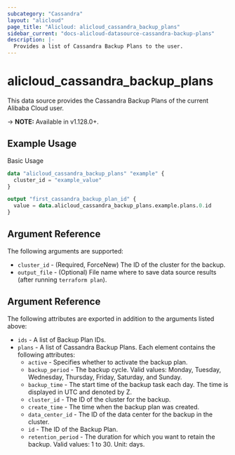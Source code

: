 ```yaml
---
subcategory: "Cassandra"
layout: "alicloud"
page_title: "Alicloud: alicloud_cassandra_backup_plans"
sidebar_current: "docs-alicloud-datasource-cassandra-backup-plans"
description: |-
  Provides a list of Cassandra Backup Plans to the user.
---
```


# alicloud\_cassandra\_backup\_plans

This data source provides the Cassandra Backup Plans of the current Alibaba Cloud user.

-> **NOTE:** Available in v1.128.0+.

## Example Usage

Basic Usage

```terraform
data "alicloud_cassandra_backup_plans" "example" {
  cluster_id = "example_value"
}

output "first_cassandra_backup_plan_id" {
  value = data.alicloud_cassandra_backup_plans.example.plans.0.id
}
```

## Argument Reference

The following arguments are supported:

* `cluster_id` - (Required, ForceNew) The ID of the cluster for the backup.
* `output_file` - (Optional) File name where to save data source results (after running `terraform plan`).

## Argument Reference

The following attributes are exported in addition to the arguments listed above:

* `ids` - A list of Backup Plan IDs.
* `plans` - A list of Cassandra Backup Plans. Each element contains the following attributes:
	* `active` - Specifies whether to activate the backup plan.
	* `backup_period` - The backup cycle. Valid values: Monday, Tuesday, Wednesday, Thursday, Friday, Saturday, and Sunday.
	* `backup_time` - The start time of the backup task each day. The time is displayed in UTC and denoted by Z.
	* `cluster_id` - The ID of the cluster for the backup.
	* `create_time` - The time when the backup plan was created.
	* `data_center_id` - The ID of the data center for the backup in the cluster.
	* `id` - The ID of the Backup Plan.
	* `retention_period` - The duration for which you want to retain the backup. Valid values: 1 to 30. Unit: days.
